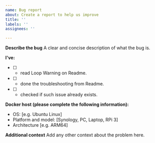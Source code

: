 ```yaml
---
name: Bug report
about: Create a report to help us improve
title: ''
labels: ''
assignees: ''

---
```


**Describe the bug**
A clear and concise description of what the bug is.

**I've:**
- [ ] - read Loop Warning on Readme.
- [ ] - done the troubleshooting from Readme.
- [ ] - checked if such issue already exists.

**Docker host (please complete the following information):**
 - OS: [e.g. Ubuntu Linux]
 - Platform and model: [Synology, PC, Laptop, RPi 3]
 - Architecture [e.g. ARM64]

**Additional context**
Add any other context about the problem here.

